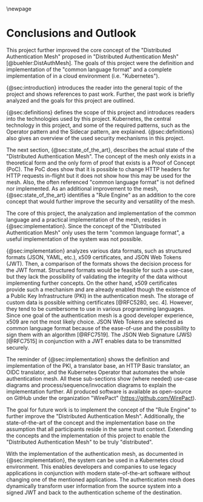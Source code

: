 \newpage

# Conclusions and Outlook

This project further improved the core concept of the "Distributed Authentication Mesh" proposed in "Distributed Authentication Mesh" [@buehler:DistAuthMesh]. The goals of this project were the definition and implementation of the "common language format" and a complete implementation of in a cloud environment (i.e. "Kubernetes").

{@sec:introduction} introduces the reader into the general topic of the project and shows references to past work. Further, the past work is briefly analyzed and the goals for this project are outlined.

{@sec:definitions} defines the scope of this project and introduces readers into the technologies used by this project. Kubernetes, the central technology in this project, and some of the required patterns, such as the Operator pattern and the Sidecar pattern, are explained. {@sec:definitions} also gives an overview of the used security mechanisms in this project.

The next section, {@sec:state_of_the_art}, describes the actual state of the "Distributed Authentication Mesh". The concept of the mesh only exists in a theoretical form and the only form of proof that exists is a Proof of Concept (PoC). The PoC does show that it is possible to change HTTP headers for HTTP requests in-flight but it does not show how this may be used for the mesh. Also, the often referenced "common language format" is not defined nor implemented. As an additional improvement to the mesh, {@sec:state_of_the_art} identifies a "Rule Engine" as an addition to the core concept that would further improve the security and versatility of the mesh.

The core of this project, the analyzation and implementation of the common language and a practical implementation of the mesh, resides in {@sec:implementation}. Since the concept of the "Distributed Authentication Mesh" only uses the term "common language format", a useful implementation of the system was not possible.

{@sec:implementation} analyzes various data formats, such as structured formats (JSON, YAML, etc.), x509 certificates, and JSON Web Tokens (JWT). Then, a comparison of the formats shows the decision process for the JWT format. Structured formats would be feasible for such a use-case, but they lack the possibility of validating the integrity of the data without implementing further concepts. On the other hand, x509 certificates provide such a mechanism and are already enabled though the existence of a Public Key Infrastructure (PKI) in the authentication mesh. The storage of custom data is possible withing certificates [@RFC5280, sec. 4]. However, they tend to be cumbersome to use in various programming languages. Since one goal of the authentication mesh is a good developer experience, x509 are not the most likely choice. JSON Web Tokens are selected as common language format because of the ease-of-use and the possibility to sign them with an algorithm [@RFC7519]. The JSON Web Signature (JWS) [@RFC7515] in conjunction with a JWT enables data to be transmitted securely.

The reminder of {@sec:implementation} shows the definition and implementation of the PKI, a translator base, an HTTP Basic translator, an OIDC translator, and the Kubernetes Operator that automates the whole authentication mesh. All these sub-sections show (where needed) use-case diagrams and process/sequence/invocation diagrams to explain the implementation further. All produced software is available as open-source on GitHub under the organization "WirePact" (<https://github.com/WirePact>).

The goal for future work is to implement the concept of the "Rule Engine" to further improve the "Distributed Authentication Mesh". Additionally, the state-of-the-art of the concept and the implementation base on the assumption that all participants reside in the same trust context. Extending the concepts and the implementation of this project to enable the "Distributed Authentication Mesh" to be truly "distributed".

With the implementation of the authentication mesh, as documented in {@sec:implementation}, the system can be used in a Kubernetes cloud environment. This enables developers and companies to use legacy applications in conjunction with modern state-of-the-art software without changing one of the mentioned applications. The authentication mesh does dynamically transform user information from the source system into a signed JWT and back to the authentication scheme of the destination.
